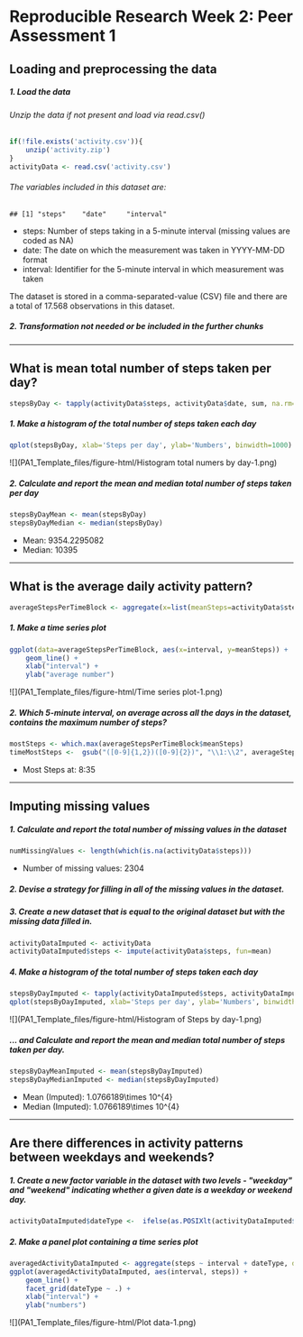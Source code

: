 # Reproducible Research Week 2: Peer Assessment 1



## Loading and preprocessing the data
##### 1. Load the data 
###### Unzip the data if not present and load via read.csv()

```r
if(!file.exists('activity.csv')){
    unzip('activity.zip')
}
activityData <- read.csv('activity.csv')
```
###### The variables included in this dataset are:

```
## [1] "steps"    "date"     "interval"
```

- steps: Number of steps taking in a 5-minute interval (missing values are coded as NA)
- date: The date on which the measurement was taken in YYYY-MM-DD format
- interval: Identifier for the 5-minute interval in which measurement was taken

The dataset is stored in a comma-separated-value (CSV) file and there are a total of 17.568 observations in this dataset.



##### 2. Transformation not needed or be included in the further chunks

-----

## What is mean total number of steps taken per day?

```r
stepsByDay <- tapply(activityData$steps, activityData$date, sum, na.rm=TRUE)
```

##### 1. Make a histogram of the total number of steps taken each day

```r
qplot(stepsByDay, xlab='Steps per day', ylab='Numbers', binwidth=1000)
```

![](PA1_Template_files/figure-html/Histogram total numers by day-1.png)<!-- -->

##### 2. Calculate and report the mean and median total number of steps taken per day

```r
stepsByDayMean <- mean(stepsByDay)
stepsByDayMedian <- median(stepsByDay)
```
* Mean: 9354.2295082
* Median:  10395

-----

## What is the average daily activity pattern?

```r
averageStepsPerTimeBlock <- aggregate(x=list(meanSteps=activityData$steps), by=list(interval=activityData$interval), FUN=mean, na.rm=TRUE)
```

##### 1. Make a time series plot

```r
ggplot(data=averageStepsPerTimeBlock, aes(x=interval, y=meanSteps)) +
    geom_line() +
    xlab("interval") +
    ylab("average number") 
```

![](PA1_Template_files/figure-html/Time series plot-1.png)<!-- -->

##### 2. Which 5-minute interval, on average across all the days in the dataset, contains the maximum number of steps?

```r
mostSteps <- which.max(averageStepsPerTimeBlock$meanSteps)
timeMostSteps <-  gsub("([0-9]{1,2})([0-9]{2})", "\\1:\\2", averageStepsPerTimeBlock[mostSteps,'interval'])
```

* Most Steps at: 8:35

----

## Imputing missing values
##### 1. Calculate and report the total number of missing values in the dataset 

```r
numMissingValues <- length(which(is.na(activityData$steps)))
```

* Number of missing values: 2304

##### 2. Devise a strategy for filling in all of the missing values in the dataset.
##### 3. Create a new dataset that is equal to the original dataset but with the missing data filled in.

```r
activityDataImputed <- activityData
activityDataImputed$steps <- impute(activityData$steps, fun=mean)
```


##### 4. Make a histogram of the total number of steps taken each day 

```r
stepsByDayImputed <- tapply(activityDataImputed$steps, activityDataImputed$date, sum)
qplot(stepsByDayImputed, xlab='Steps per day', ylab='Numbers', binwidth=1000)
```

![](PA1_Template_files/figure-html/Histogram of Steps by day-1.png)<!-- -->

##### ... and Calculate and report the mean and median total number of steps taken per day. 

```r
stepsByDayMeanImputed <- mean(stepsByDayImputed)
stepsByDayMedianImputed <- median(stepsByDayImputed)
```
* Mean (Imputed): 1.0766189\times 10^{4}
* Median (Imputed):  1.0766189\times 10^{4}


----

## Are there differences in activity patterns between weekdays and weekends?
##### 1. Create a new factor variable in the dataset with two levels - "weekday" and "weekend" indicating whether a given date is a weekday or weekend day.


```r
activityDataImputed$dateType <-  ifelse(as.POSIXlt(activityDataImputed$date)$wday %in% c(0,6), 'weekend', 'weekday')
```

##### 2. Make a panel plot containing a time series plot


```r
averagedActivityDataImputed <- aggregate(steps ~ interval + dateType, data=activityDataImputed, mean)
ggplot(averagedActivityDataImputed, aes(interval, steps)) + 
    geom_line() + 
    facet_grid(dateType ~ .) +
    xlab("interval") + 
    ylab("numbers")
```

![](PA1_Template_files/figure-html/Plot data-1.png)<!-- -->





